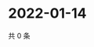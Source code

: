 # 2022-01-14

共 0 条

<!-- BEGIN WEIBO -->
<!-- 最后更新时间 Fri Jan 14 2022 15:00:46 GMT+0800 (China Standard Time) -->

<!-- END WEIBO -->

